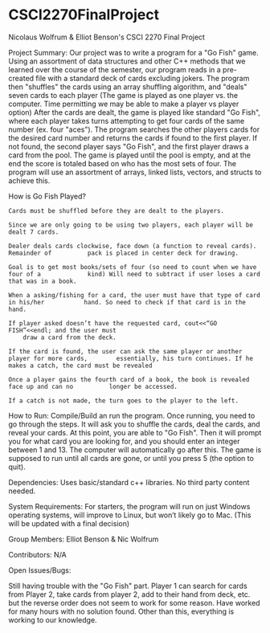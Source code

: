 # CSCI2270FinalProject
Nicolaus Wolfrum & Elliot Benson's CSCI 2270 Final Project

Project Summary: Our project was to write a program for a "Go Fish" game. Using an assortment of data structures and other C++ methods that we learned over the course of the semester, our program reads in a pre-created file with a standard deck of cards excluding jokers. The program then "shuffles" the cards using an array shuffling algorithm, and "deals" seven cards to each player (The game is played as one player vs. the computer. Time permitting we may be able to make a player vs player option) After the cards are dealt, the game is played like standard "Go Fish", where each player takes turns attempting to get four cards of the same number (ex. four "aces"). The program searches the other players cards for the desired card number and returns the cards if found to the first player. If not found, the second player says "Go Fish", and the first player draws a card from the pool. The game is played until the pool is empty, and at the end the score is totaled based on who has the most sets of four. The program will use an assortment of arrays, linked lists, vectors, and structs to achieve this.

How is Go Fish Played?

	Cards must be shuffled before they are dealt to the players.

	Since we are only going to be using two players, each player will be dealt 7 cards.

	Dealer deals cards clockwise, face down (a function to reveal cards). Remainder of 			pack is placed in center deck for drawing.

	Goal is to get most books/sets of four (so need to count when we have four of a 			kind) Will need to subtract if user loses a card that was in a book.

	When a asking/fishing for a card, the user must have that type of card in his/her 			hand. So need to check if that card is in the hand.

	If player asked doesn’t have the requested card, cout<<“GO FISH”<<endl; and the user must
		draw a card from the deck.
	
	If the card is found, the user can ask the same player or another player for more cards, 		essentially, his turn continues. If he makes a catch, the card must be revealed

	Once a player gains the fourth card of a book, the book is revealed face up and can no 			longer be accessed.

	If a catch is not made, the turn goes to the player to the left.
	

How to Run:
Compile/Build an run the program. Once running, you need to go through the steps. It will ask you to shuffle the cards, deal the cards,
and reveal your cards. At this point, you are able to "Go Fish". Then it will prompt you for what card you are looking for, and you should enter an integer between 
1 and 13. The computer will automatically go after this. The game is supposed to run until all cards are gone, or until you press 5 (the option to quit).

Dependencies: Uses basic/standard c++ libraries. No third party content needed.

System Requirements: For starters, the program will run on just Windows operating systems, will 	improve to Linux, but won’t likely go to Mac. (This will be updated with a final 		decision)

Group Members: Elliot Benson & Nic Wolfrum

Contributors: N/A

Open Issues/Bugs:

Still having trouble with the "Go Fish" part. Player 1 can search for cards from Player 2, take cards from player 2, add to their hand from deck, etc. but the reverse order 
does not seem to work for some reason. Have worked for many hours with no solution found. Other than this, everything is working to our knowledge.



